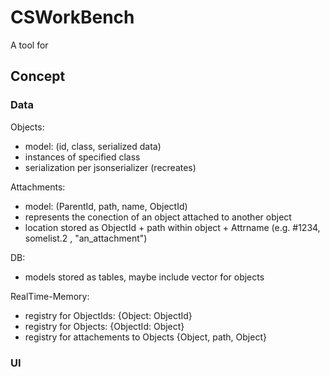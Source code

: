 # CSWorkBench

A tool for

## Concept

### Data

Objects: 
- model: (id, class, serialized data)
- instances of specified class
- serialization per jsonserializer (recreates)

Attachments:
- model: (ParentId, path, name, ObjectId)
- represents the conection of an object attached to another object
- location stored as ObjectId + path within object + Attrname (e.g. #1234, somelist.2 , "an_attachment")

DB:
- models stored as tables, maybe include vector for objects

RealTime-Memory:
- registry for ObjectIds: {Object: ObjectId}
- registry for Objects: {ObjectId: Object}
- registry for attachements to Objects {Object, path, Object}

### UI